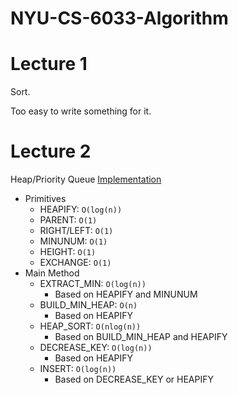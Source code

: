 # NYU-CS-6033-Algorithm

# Lecture 1

Sort.

Too easy to write something for it.

# Lecture 2

Heap/Priority Queue [Implementation](./Lec2.py)
- Primitives
  - HEAPIFY: `O(log(n))`
  - PARENT: `O(1)`
  - RIGHT/LEFT: `O(1)`
  - MINUNUM: `O(1)`
  - HEIGHT: `O(1)`
  - EXCHANGE: `O(1)`
- Main Method
  - EXTRACT_MIN: `O(log(n))`
    - Based on HEAPIFY and MINUNUM
  - BUILD_MIN_HEAP: `O(n)`
    - Based on HEAPIFY
  - HEAP_SORT: `O(nlog(n))`
    - Based on BUILD_MIN_HEAP and HEAPIFY
  - DECREASE_KEY: `O(log(n))`
    - Based on HEAPIFY
  - INSERT: `O(log(n))`
    - Based on DECREASE_KEY or HEAPIFY
 
